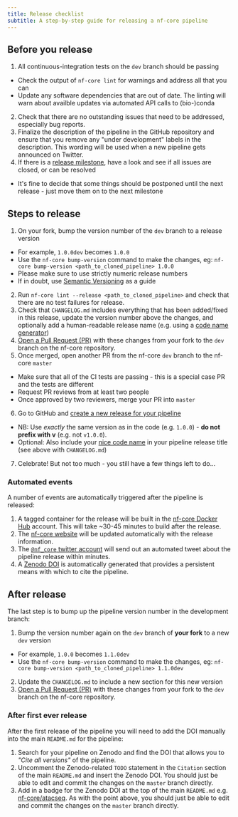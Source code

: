 ```yaml
---
title: Release checklist
subtitle: A step-by-step guide for releasing a nf-core pipeline
---
```


## Before you release

1. All continuous-integration tests on the `dev` branch should be passing
  - Check the output of `nf-core lint` for warnings and address all that you can
  - Update any software dependencies that are out of date.
    The linting will warn about availble updates via automated API calls to (bio-)conda
2. Check that there are no outstanding issues that need to be addressed, especially bug reports.
3. Finalize the description of the pipeline in the GitHub repository and ensure that you remove any "under development" labels in the description. This wording will be used when a new pipeline gets announced on Twitter.
4. If there is a [release milestone](https://help.github.com/en/github/managing-your-work-on-github/about-milestones),
  have a look and see if all issues are closed, or can be resolved
  - It's fine to decide that some things should be postponed until the next release - just move them on to the next milestone

## Steps to release

1. On your fork, bump the version number of the `dev` branch to a release version
  - For example, `1.0.0dev` becomes `1.0.0`
  - Use the `nf-core bump-version` command to make the changes, eg: `nf-core bump-version <path_to_cloned_pipeline> 1.0.0`
  - Please make sure to use strictly numeric release numbers
  - If in doubt, use [Semantic Versioning](https://semver.org/) as a guide
2. Run `nf-core lint --release <path_to_cloned_pipeline>` and check that there are no test failures for release.
3. Check that `CHANGELOG.md` includes everything that has been added/fixed in this release, update the version number above the changes, and optionally add a human-readable release name (e.g. using a [code name generator](http://www.codenamegenerator.com/))
4. [Open a Pull Request (PR)](https://help.github.com/en/articles/creating-a-pull-request) with these changes from your fork to the `dev` branch on the nf-core repository.
5. Once merged, open another PR from the nf-core `dev` branch to the nf-core `master`
  - Make sure that all of the CI tests are passing - this is a special case PR and the tests are different
  - Request PR reviews from at least two people
  - Once approved by two reviewers, merge your PR into `master`
6. Go to GitHub and [create a new release for your pipeline](https://help.github.com/en/articles/creating-releases)
  - NB: Use _exactly_ the same version as in the code (e.g. `1.0.0`) - **do not prefix with v** (e.g. not `v1.0.0`).
  - Optional: Also include your [nice code name](http://www.codenamegenerator.com/) in your pipeline release title (see above with `CHANGELOG.md`)
7. Celebrate! But not too much - you still have a few things left to do...

### Automated events

A number of events are automatically triggered after the pipeline is released:

1. A tagged container for the release will be built in the [nf-core Docker Hub](https://hub.docker.com/orgs/nfcore/repositories) account. This will take ~30-45 minutes to build after the release.
2. The [nf-core website](https://nf-co.re/pipelines) will be updated automatically with the release information.
3. The [`@nf_core` twitter account](https://twitter.com/nf_core) will send out an automated tweet about the pipeline release within minutes.
4. A [Zenodo DOI](https://zenodo.org/) is automatically generated that provides a persistent means with which to cite the pipeline.

## After release

The last step is to bump up the pipeline version number in the development branch:

1. Bump the version number again on the `dev` branch of **your fork** to a new `dev` version
  - For example, `1.0.0` becomes `1.1.0dev`
  - Use the `nf-core bump-version` command to make the changes, eg: `nf-core bump-version <path_to_cloned_pipeline> 1.1.0dev`
2. Update the `CHANGELOG.md` to include a new section for this new version
3. [Open a Pull Request (PR)](https://help.github.com/en/articles/creating-a-pull-request) with these changes from your fork to the `dev` branch on the nf-core repository.

### After first ever release

After the first release of the pipeline you will need to add the DOI manually into the main `README.md` for the pipeline:

1. Search for your pipeline on Zenodo and find the DOI that allows you to _"Cite all versions"_ of the pipeline.
2. Uncomment the Zenodo-related `TODO` statement in the `Citation` section of the main `README.md` and insert the Zenodo DOI. You should just be able to edit and commit the changes on the `master` branch directly.
3. Add in a badge for the Zenodo DOI at the top of the main `README.md` e.g. [nf-core/atacseq](https://github.com/nf-core/atacseq/blob/fa1e3f8993cd20e249b9df09d29c5498eff311d2/README.md). As with the point above, you should just be able to edit and commit the changes on the `master` branch directly.
